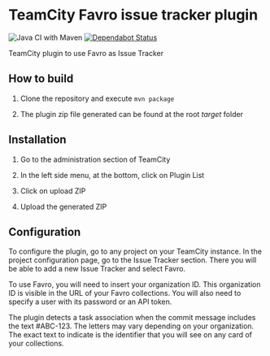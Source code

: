 # TeamCity Favro issue tracker plugin 

![Java CI with Maven](https://github.com/dharillo/teamcity-its-favro/workflows/Java%20CI%20with%20Maven/badge.svg)
[![Dependabot Status](https://api.dependabot.com/badges/status?host=github&repo=dharillo/teamcity-its-favro)](https://dependabot.com)

TeamCity plugin to use Favro as Issue Tracker

## How to build

1. Clone the repository and execute ```mvn package```

2. The plugin zip file generated can be found at the root *target* folder

## Installation

1. Go to the administration section of TeamCity

2. In the left side menu, at the bottom, click on Plugin List

3. Click on upload ZIP

4. Upload the generated ZIP

## Configuration

To configure the plugin, go to any project on your TeamCity instance. In the project configuration page, go to the Issue Tracker section. There you will be able to add a new Issue Tracker and select Favro.

To use Favro, you will need to insert your organization ID. This organization ID is visible in the URL of your Favro collections. You will also need to specify a user with its password or an API token.

The plugin detects a task association when the commit message includes the text #ABC-123. The letters may vary depending on your organization. The exact text to indicate is the identifier that you will see on any card of your collections.
